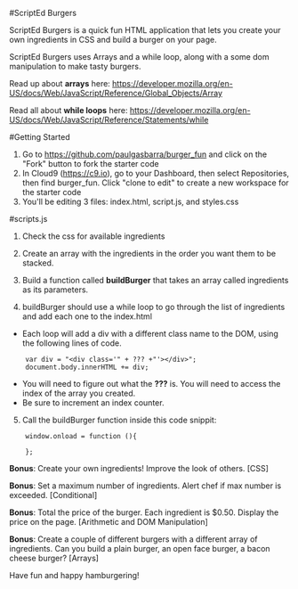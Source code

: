 #ScriptEd Burgers

ScriptEd Burgers is a quick fun HTML application that lets you create your own ingredients in CSS and build a burger on your page. 

ScriptEd Burgers uses Arrays and a while loop, along with a some dom manipulation to make tasty burgers. 

Read up about **arrays** here: https://developer.mozilla.org/en-US/docs/Web/JavaScript/Reference/Global_Objects/Array

Read all about **while loops** here: https://developer.mozilla.org/en-US/docs/Web/JavaScript/Reference/Statements/while


#Getting Started
1. Go to https://github.com/paulgasbarra/burger_fun and click on the "Fork" button to fork the starter code
2. In Cloud9 (https://c9.io), go to your Dashboard, then select Repositories, then find burger_fun. Click "clone to edit" to create a new workspace for the starter code
3. You'll be editing 3 files: index.html, script.js, and styles.css

#scripts.js
1. Check the css for available ingredients

2. Create an array with the ingredients in the order you want them to be stacked.

3. Build a function called **buildBurger** that takes an array called ingredients as its parameters. 

4. buildBurger should use a while loop to go through the list of ingredients and add each one to the index.html
* Each loop will add a div with a different class name to the DOM, using the following lines of code. 

```
	var div = "<div class='" + ??? +"'></div>";
	document.body.innerHTML += div;
```
* You will need to figure out what the **???** is. You will need to access the index of the array you created. 
* Be sure to increment an index counter.

5. Call the buildBurger function inside this code snippit: 
```
	window.onload = function (){

	};
```
**Bonus**: Create your own ingredients! Improve the look of others. [CSS]

**Bonus**: Set a maximum number of ingredients. Alert chef if max number is exceeded. [Conditional]

**Bonus**: Total the price of the burger. Each ingredient is $0.50. Display the price on the page. [Arithmetic and DOM Manipulation] 

**Bonus**: Create a couple of different burgers with a different array of ingredients. Can you build a plain burger, an open face burger, a bacon cheese burger? [Arrays]

Have fun and happy hamburgering!

